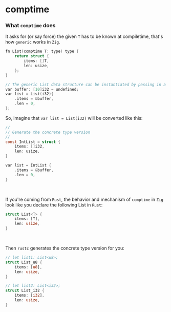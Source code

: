 # comptime

### What `comptime` does

It asks for (or say force) the given `T` has to be known at compiletime, that's
how `generic` works in `Zig`.

```c
fn List(comptime T: type) type {
    return struct {
        items: []T,
        len: usize,
    };
}

// The generic List data structure can be instantiated by passing in a type:
var buffer: [10]i32 = undefined;
var list = List(i32){
    .items = &buffer,
    .len = 0,
};
```

So, imagine that `var list = List(i32)` will be converted like this:

```c
//
// Generate the concrete type version
//
const IntList = struct {
    items: []i32,
    len: usize,
}

var list = IntList {
    .items = &buffer,
    .len = 0,
}
```

</br>

If you're coming from `Rust`, the behavior and mechanism of `comptime` in `Zig`
look like you declare the following List in `Rust`:

```rust
struct List<T> {
    items: [T],
    len: usize,
}
```

</br>

Then `rustc` generates the concrete type version for you:

```rust
// let list1: List<u8>;
struct List_u8 {
    items: [u8],
    len: usize,
}

// let list2: List<i32>;
struct List_i32 {
    items: [i32],
    len: usize,
}
```

</br>



